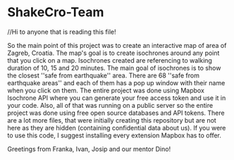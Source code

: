 # ShakeCro-Team
//Hi to anyone that is reading this file!

So the main point of this project was to create an interactive map of area of Zagreb, Croatia. The map's goal is to create isochrones around any point 
that you click on a map. Isochrones created are referencing to walking duration of 10, 15 and 20 minutes. The main goal of isochrones is to show the closest 
''safe from earthquake'' area. There are 68 ''safe from earthquake areas'' and each of them has a pop up window with their name when you click on them.
The entire project was done using Mapbox Isochrone API where you can generate your free access token and use it in your code. Also, all of that was running on 
a public server so the entire project was done using free open source databases and API tokens.
There are a lot more files, that were initially creating this repository but are not here as they are hidden (containing confidential data about us).
If you were to use this code, I suggest installing every extension Mapbox has to offer.

Greetings from Franka, Ivan, Josip and our mentor Dino!
